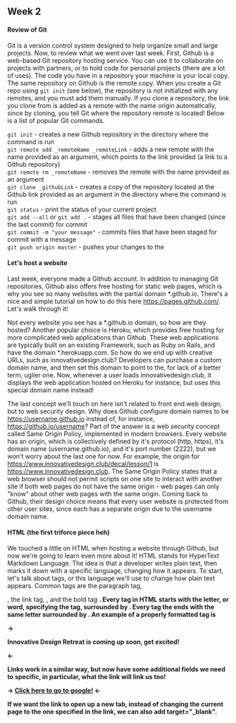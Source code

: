 ## Week 2

#### Review of Git
Git is a version control system designed to help organize small and large projects. Now, to review what we went over last week. First, Github is a web-based Git repository hosting service. You can use it to collaborate on projects with partners, or to hold code for personal projects (there are a lot of uses). The code you have in a repository your machine is your local copy. The same repository on Github is the remote copy. When you create a Git repo using `git init` (see below), the repository is not initialized with any remotes, and you must add them manually. If you clone a repository, the link you clone from is added as a remote with the name origin automatically, since by cloning, you tell Git where the repository remote is located! Below is a list of popular Git commands.

`git init` - creates a new Github repository in the directory where the command is run <br>
`git remote add _remoteName _remoteLink` - adds a new remote with the name provided as an argument, which points to the link provided (a link to a Github repository) <br>
`git remote rm _remoteName` - removes the remote with the name provided as an argument <br>
`git clone _githubLink` - creates a copy of the repository located at the Github link provided as an argument in the directory where the command is run <br>
`git status` - print the status of your current project <br>
`git add --all` or `git add .` - stages all files that have been changed (since the last commit) for commit <br>
`git commit -m "your message"` - commits files that have been staged for commit with a message <br>
`git push origin master` - pushes your changes to the <br>

#### Let's host a website
Last week, everyone made a Github account. In addition to managing Git repositories, Github also offers free hosting for static web pages, which is why you see so many websites with the partial domain \*.github.io. There's a nice and simple tutorial on how to do this here <https://pages.github.com/>. Let's walk through it!

Not every website you see has a \*.github.io domain, so how are they hosted? Another popular choice is Heroku, which provides free hosting for more complicated web applications than Github. These web applications are typically built on an existing Framework, such as Ruby on Rails, and have the domain \*.herokuapp.com. So how do we end up with creative URLs, such as innovativedesign.club? Developers can purchase a custom domain name, and then set this domain to point to the, for lack of a better term, uglier one. Now, whenever a user loads innovativedesign.club, it displays the web application hosted on Heroku for instance, but uses this special domain name instead!

The last concept we'll touch on here isn't related to front end web design, but to web security design. Why does Github configure domain names to be https://username.github.io instead of, for instance, https://github.io/username? Part of the answer is a web security concept called Same Origin Policy, implemented in modern browsers. Every website has an origin, which is collectively defined by it's protocol (http, https), it's domain name (username.github.io), and it's port number (2222), but we won't worry about the last one for now. For example, the origin for https://www.innovativedesign.club/decal/lesson/1 is https://www.innovativedesign.club. The Same Origin Policy states that a web browser should not permit scripts on one site to interact with another site if both web pages do not have the same origin - web pages can only "know" about other web pages with the same origin. Coming back to Github, their design choice means that every user website is protected from other user sites, since each has a separate origin due to the username domain name.

#### HTML (the first triforce piece heh)
We touched a little on HTML when hosting a website through Github, but now we're going to learn even more about it! HTML stands for HyperText Markdown Language. The idea is that a developer writes plain text, then marks it down with a specific language, changing how it appears. To start, let's talk about tags, or this language we'll use to change how plain text appears. Common tags are the paragraph tag, <p>, the link tag, <a>, and the bold tag <b>. Every tag in HTML starts with the letter, or word, specifying the tag, surrounded by <tag>. Every tag the ends with the same letter surrounded by </tag>. An example of a properly formatted tag is

-> <p>Innovative Design Retreat is coming up soon, get excited!</p> <-

Links work in a similar way, but now have some additional fields we need to specific, in particular, what the link will link us too!

-> <a href="www.google.com">Click here to go to google!</a> <-

If we want the link to open up a new tab, instead of changing the current page to the one specified in the link, we can also add target="\_blank".
